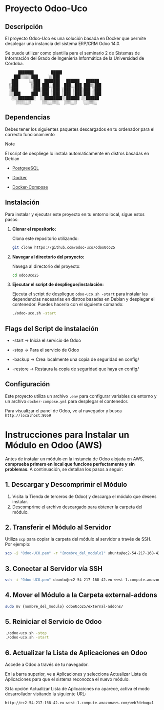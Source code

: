 # Proyecto Odoo-Uco

## Descripción

El proyecto Odoo-Uco es una solución basada en Docker que permite desplegar una instancia del sistema ERP/CRM Odoo 14.0.

Se puede utilizar como plantilla para el seminario 2 de Sistemas de Información del Grado de Ingeniería Informática de la Universidad de Córdoba.

<p align="center">

          ███████        █████
        ███░░░░░███     ░░███
       ███     ░░███  ███████   ██████   ██████
      ░███      ░███ ███░░███  ███░░███ ███░░███
      ░███      ░███░███ ░███ ░███ ░███░███ ░███
      ░░███     ███ ░███ ░███ ░███ ░███░███ ░███
       ░░░███████░  ░░████████░░██████ ░░██████
         ░░░░░░░     ░░░░░░░░  ░░░░░░   ░░░░░░

</p>

## Dependencias

Debes tener los siguientes paquetes descargados en tu ordenador para el correcto funcionamiento

> [!NOTE]  
> El script de despliege lo instala automaticamente en distros basadas en Debian

- [PostgreeSQL](https://www.postgresql.org/download/)

- [Docker](https://docs.docker.com/engine/install/)

- [Docker-Compose](https://docs.docker.com/compose/install/)

## Instalación

Para instalar y ejecutar este proyecto en tu entorno local, sigue estos pasos:

1. **Clonar el repositorio:**

   Clona este repositorio utilizando:

   ```bash
   git clone https://github.com/odoo-uco/odooUco25
   ```

2. **Navegar al directorio del proyecto:**

   Navega al directorio del proyecto:

   ```bash
   cd odooUco25
   ```

3. **Ejecutar el script de despliegue/instalación:**

   Ejecuta el script de despliegue `odoo-uco.sh -start` para instalar las dependencias necesarias en distros basadas en Debian y desplegar el contenedor. Puedes hacerlo con el siguiente comando:

   ```bash
   ./odoo-uco.sh -start
   ```

## Flags del Script de instalación

- -start -> Inicia el servicio de Odoo

- -stop -> Para el servicio de Odoo

- -backup -> Crea localmente una copia de seguridad en config/

- -restore -> Restaura la copia de seguridad que haya en config/

## Configuración

Este proyecto utiliza un archivo `.env` para configurar variables de entorno y un archivo `docker-compose.yml` para desplegar el contenedor.

Para visualizar el panel de Odoo, ve al navegador y busca `http://localhost:8069`

# Instrucciones para Instalar un Módulo en Odoo (AWS)

Antes de instalar un módulo en la instancia de Odoo alojada en AWS, **comprueba primero en local que funcione perfectamente y sin problemas**. A continuación, se detallan los pasos a seguir:

## 1. Descargar y Descomprimir el Módulo

1. Visita la Tienda de terceros de Odoo) y descarga el módulo que desees instalar.
2. Descomprime el archivo descargado para obtener la carpeta del módulo.

## 2. Transferir el Módulo al Servidor

Utiliza `scp` para copiar la carpeta del módulo al servidor a través de SSH. Por ejemplo:

```bash
scp -i "Odoo-UCO.pem" -r "{nombre_del_modulo}" ubuntu@ec2-54-217-168-42.eu-west-1.compute.amazonaws.com:~
```

## 3. Conectar al Servidor vía SSH

```bash
ssh -i "Odoo-UCO.pem" ubuntu@ec2-54-217-168-42.eu-west-1.compute.amazonaws.com
```

## 4. Mover el Módulo a la Carpeta external-addons

```bash
sudo mv {nombre_del_modulo} odooUco25/external-addons/
```

## 5. Reiniciar el Servicio de Odoo

```bash
./odoo-uco.sh -stop
./odoo-uco.sh -start
```

## 6. Actualizar la Lista de Aplicaciones en Odoo

Accede a Odoo a través de tu navegador.

En la barra superior, ve a Aplicaciones y selecciona Actualizar Lista de Aplicaciones para que el sistema reconozca el nuevo módulo.

Si la opción Actualizar Lista de Aplicaciones no aparece, activa el modo desarrollador visitando la siguiente URL:

```bash
http://ec2-54-217-168-42.eu-west-1.compute.amazonaws.com/web?debug=1
```
